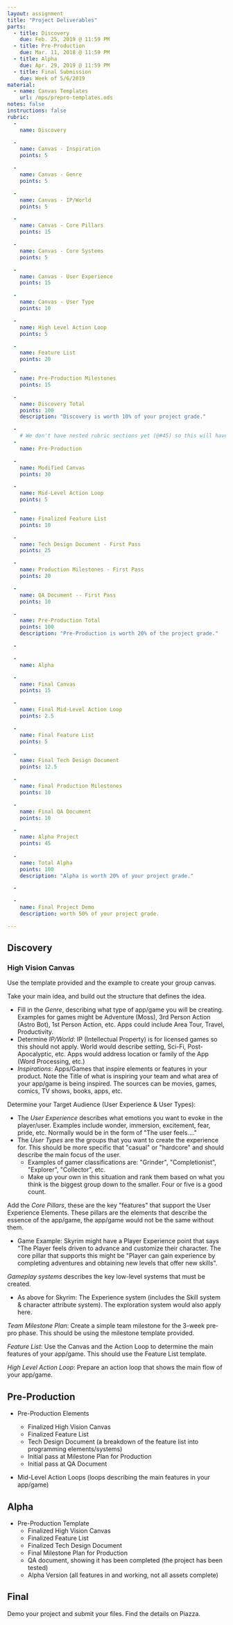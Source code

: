 ```yaml
---
layout: assignment
title: "Project Deliverables"
parts:
  - title: Discovery
    due: Feb. 25, 2019 @ 11:59 PM
  - title: Pre-Production
    due: Mar. 11, 2018 @ 11:59 PM
  - title: Alpha
    due: Apr. 29, 2019 @ 11:59 PM
  - title: Final Submission
    due: Week of 5/6/2019
material:
  - name: Canvas Templates
    url: /mps/prepro-templates.ods
notes: false
instructions: false
rubric:
  -
    name: Discovery

  -
    name: Canvas - Inspiration
    points: 5

  - 
    name: Canvas - Genre
    points: 5

  - 
    name: Canvas - IP/World
    points: 5

  - 
    name: Canvas - Core Pillars
    points: 15

  - 
    name: Canvas - Core Systems
    points: 5

  - 
    name: Canvas - User Experience
    points: 15

  - 
    name: Canvas - User Type
    points: 10

  - 
    name: High Level Action Loop
    points: 5

  - 
    name: Feature List
    points: 20

  - 
    name: Pre-Production Milestones
    points: 15

  -
    name: Discovery Total
    points: 100
    description: "Discovery is worth 10% of your project grade."

  -
    # We don't have nested rubric sections yet (@#45) so this will have to do.
  - 
    name: Pre-Production

  - 
    name: Modified Canvas
    points: 30

  - 
    name: Mid-Level Action Loop
    points: 5

  - 
    name: Finalized Feature List
    points: 10

  - 
    name: Tech Design Document - First Pass
    points: 25

  - 
    name: Production Milestones - First Pass
    points: 20

  - 
    name: QA Document -- First Pass
    points: 10

  -
    name: Pre-Production Total
    points: 100
    description: "Pre-Production is worth 20% of the project grade."

  - 

  - 
    name: Alpha

  - 
    name: Final Canvas
    points: 15

  - 
    name: Final Mid-Level Action Loop
    points: 2.5

  - 
    name: Final Feature List
    points: 5

  - 
    name: Final Tech Design Document
    points: 12.5

  - 
    name: Final Production Milestones
    points: 10

  - 
    name: Final QA Document
    points: 10

  - 
    name: Alpha Project
    points: 45
  
  - 
    name: Total Alpha
    points: 100
    description: "Alpha is worth 20% of your project grade."

  -

  - 
    name: Final Project Demo
    description: worth 50% of your project grade.

---
```


## Discovery

### High Vision Canvas

Use the template provided and the example to create your group canvas.

Take your main idea, and build out the structure that defines the idea.
- Fill in the *Genre*, describing what type of app/game you will be creating. Examples for
games might be Adventure (Moss), 3rd Person Action (Astro Bot), 1st Person Action, etc.
Apps could include Area Tour, Travel, Productivity.
- Determine *IP/World*: IP (Intellectual Property) is for licensed games so this should not apply. World would describe setting, Sci-Fi, Post-Apocalyptic, etc. Apps would address location or family of the App (Word Processing, etc.)
- *Inspirations*: Apps/Games that inspire elements or features in your product. Note the Title of what is inspiring your team and what area of your app/game is being inspired. The sources can be movies, games, comics, TV shows, books, apps, etc.

Determine your Target Audience (User Experience & User Types):
- The *User Experience* describes what emotions you want to evoke in the player/user. Examples include wonder, immersion, excitement, fear, pride, etc. Normally would be in the form of "The user feels...."
- The *User Types* are the groups that you want to create the experience for. This should be more specific that "casual" or "hardcore" and should describe the main focus of the user. 
  - Examples of gamer classifications are: "Grinder", "Completionist", "Explorer", "Collector", etc. 
  - Make up your own in this situation and rank them based on what you think is the biggest group down to the smaller. Four or five is a good count.

Add the *Core Pillars*, these are the key "features" that support the User Experience Elements. These pillars are the elements that describe the essence of the app/game, the app/game would not be the same without them.
- Game Example: Skyrim might have a Player Experience point that says "The Player feels driven to advance and customize their character. The core pillar that supports this might be "Player can gain experience by completing adventures and obtaining new levels that offer new skills". 

*Gameplay systems* describes the key low-level systems that must be created.
- As above for Skyrim: The Experience system (includes the Skill system &
character attribute system). The exploration system would also apply here.

*Team Milestone Plan*: Create a simple team milestone for the 3-week pre-pro phase. This should be using the milestone template provided.

*Feature List*: Use the Canvas and the Action Loop to determine the main features of your app/game. This should use the Feature List template.

*High Level Action Loop*: Prepare an action loop that shows the main flow of your app/game.

## Pre-Production

- Pre-Production Elements
  - Finalized High Vision Canvas
  - Finalized Feature List
  - Tech Design Document (a breakdown of the feature list into programming elements/systems)
  - Initial pass at Milestone Plan for Production
  - Initial pass at QA Document

- Mid-Level Action Loops (loops describing the main features in your app/game)

## Alpha

- Pre-Production Template
  - Finalized High Vision Canvas
  - Finalized Feature List
  - Finalized Tech Design Document
  - Final Milestone Plan for Production
  - QA document, showing it has been completed (the project has been tested)
  - Alpha Version (all features in and working, not all assets complete)

## Final

Demo your project and submit your files. Find the details on Piazza.
